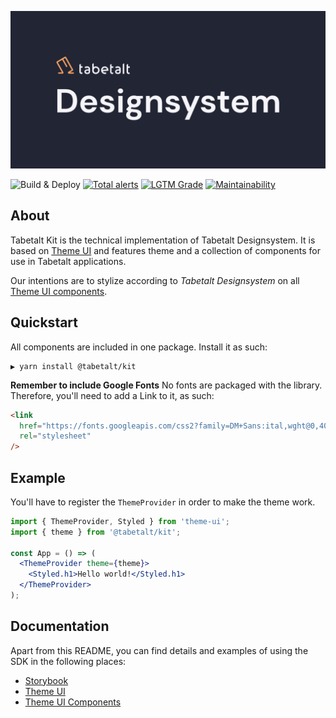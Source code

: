 ![Tabetalt Kit][banner]

![Build & Deploy][build-badge]
[![Total alerts][lgtm-badge]][lgtm-alerts]
[![LGTM Grade][lgtm-grade]][lgtm-alerts]
[![Maintainability][codeclimate-badge]][codeclimate]

## About

Tabetalt Kit is the technical implementation of Tabetalt Designsystem. It is based on [Theme UI][theme-ui] and features theme and a collection of components for use in Tabetalt applications.

Our intentions are to stylize according to _Tabetalt Designsystem_ on all [Theme UI components][theme-ui-components].

## Quickstart

All components are included in one package. Install it as such:

```shell
▶ yarn install @tabetalt/kit
```

**Remember to include Google Fonts** No fonts are packaged with the library. Therefore, you'll need
to add a Link to it, as such:

```html
<link
  href="https://fonts.googleapis.com/css2?family=DM+Sans:ital,wght@0,400;0,700;1,400;1,700&display=swap"
  rel="stylesheet"
/>
```

## Example

You'll have to register the `ThemeProvider` in order to make the theme work.

```jsx
import { ThemeProvider, Styled } from 'theme-ui';
import { theme } from '@tabetalt/kit';

const App = () => (
  <ThemeProvider theme={theme}>
    <Styled.h1>Hello world!</Styled.h1>
  </ThemeProvider>
);
```

## Documentation

Apart from this README, you can find details and examples of using the SDK in
the following places:

- [Storybook][storybook]
- [Theme UI][theme-ui]
- [Theme UI Components][theme-ui-components]

[banner]: ./assets/banner.jpg
[build-badge]: https://img.shields.io/github/workflow/status/tabetalt/kit/Build%20and%20Deploy
[storybook]: https://kit.tabetalt.no/
[storybook-badge]: https://raw.githubusercontent.com/storybookjs/brand/master/badge/badge-storybook.svg
[theme-ui]: https://github.com/system-ui/theme-ui
[theme-ui-components]: https://theme-ui.com/components
[codeclimate-badge]: https://img.shields.io/codeclimate/maintainability/tabetalt/kit
[codeclimate]: https://codeclimate.com/github/tabetalt/kit/maintainability
[lgtm-badge]: https://img.shields.io/lgtm/alerts/g/tabetalt/kit.svg?logo=lgtm&logoWidth=18
[lgtm-alerts]: https://lgtm.com/projects/g/tabetalt/kit/alerts/
[lgtm-grade]: https://img.shields.io/lgtm/grade/javascript/github/tabetalt/kit
